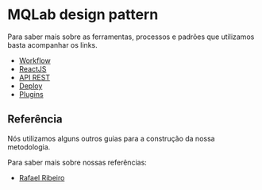 # MQLab design pattern

Para saber mais sobre as ferramentas, processos e padrões que utilizamos basta acompanhar os links.

- [Workflow](./WORKFLOW.md)
- [ReactJS](./REACTJS.md)
- [API REST](./APIREST.md)
- [Deploy](./DEPLOY.md)
- [Plugins](./PLUGINS.md)

## Referência

Nós utilizamos alguns outros guias para a construção da nossa metodologia.

Para saber mais sobre nossas referências:

- [Rafael Ribeiro](https://github.com/rafaelcorreiapoli/react-metodologia/blob/master/README.md)
